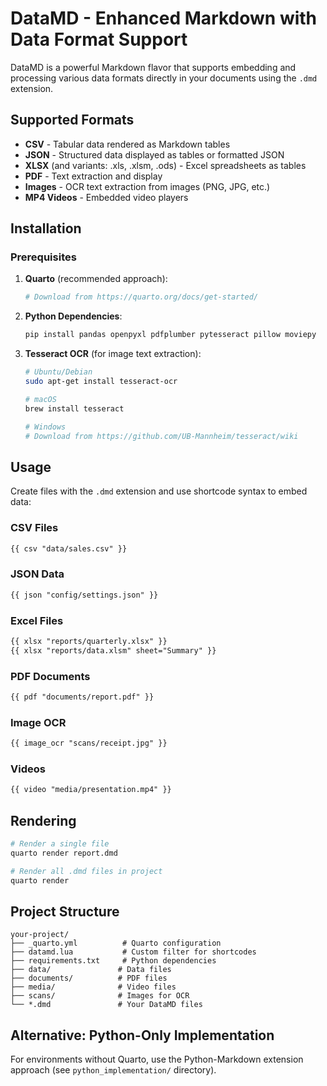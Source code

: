 # DataMD - Enhanced Markdown with Data Format Support

DataMD is a powerful Markdown flavor that supports embedding and processing various data formats directly in your documents using the `.dmd` extension.

## Supported Formats

- **CSV** - Tabular data rendered as Markdown tables
- **JSON** - Structured data displayed as tables or formatted JSON
- **XLSX** (and variants: .xls, .xlsm, .ods) - Excel spreadsheets as tables
- **PDF** - Text extraction and display
- **Images** - OCR text extraction from images (PNG, JPG, etc.)
- **MP4 Videos** - Embedded video players

## Installation

### Prerequisites

1. **Quarto** (recommended approach):
   ```bash
   # Download from https://quarto.org/docs/get-started/
   ```

2. **Python Dependencies**:
   ```bash
   pip install pandas openpyxl pdfplumber pytesseract pillow moviepy
   ```

3. **Tesseract OCR** (for image text extraction):
   ```bash
   # Ubuntu/Debian
   sudo apt-get install tesseract-ocr

   # macOS
   brew install tesseract

   # Windows
   # Download from https://github.com/UB-Mannheim/tesseract/wiki
   ```

## Usage

Create files with the `.dmd` extension and use shortcode syntax to embed data:

### CSV Files
```markdown
{{ csv "data/sales.csv" }}
```

### JSON Data
```markdown
{{ json "config/settings.json" }}
```

### Excel Files
```markdown
{{ xlsx "reports/quarterly.xlsx" }}
{{ xlsx "reports/data.xlsm" sheet="Summary" }}
```

### PDF Documents
```markdown
{{ pdf "documents/report.pdf" }}
```

### Image OCR
```markdown
{{ image_ocr "scans/receipt.jpg" }}
```

### Videos
```markdown
{{ video "media/presentation.mp4" }}
```

## Rendering

```bash
# Render a single file
quarto render report.dmd

# Render all .dmd files in project
quarto render
```

## Project Structure

```
your-project/
├── _quarto.yml          # Quarto configuration
├── datamd.lua           # Custom filter for shortcodes
├── requirements.txt     # Python dependencies
├── data/               # Data files
├── documents/          # PDF files
├── media/              # Video files
├── scans/              # Images for OCR
└── *.dmd               # Your DataMD files
```

## Alternative: Python-Only Implementation

For environments without Quarto, use the Python-Markdown extension approach (see `python_implementation/` directory).
